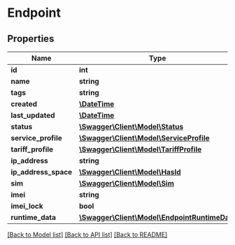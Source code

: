 # Endpoint

## Properties
Name | Type | Description | Notes
------------ | ------------- | ------------- | -------------
**id** | **int** |  | [optional] 
**name** | **string** |  | 
**tags** | **string** |  | [optional] 
**created** | [**\DateTime**](\DateTime.md) |  | [optional] 
**last_updated** | [**\DateTime**](\DateTime.md) |  | [optional] 
**status** | [**\Swagger\Client\Model\Status**](Status.md) |  | 
**service_profile** | [**\Swagger\Client\Model\ServiceProfile**](ServiceProfile.md) |  | 
**tariff_profile** | [**\Swagger\Client\Model\TariffProfile**](TariffProfile.md) |  | 
**ip_address** | **string** |  | [optional] 
**ip_address_space** | [**\Swagger\Client\Model\HasId**](HasId.md) |  | [optional] 
**sim** | [**\Swagger\Client\Model\Sim**](Sim.md) |  | [optional] 
**imei** | **string** |  | [optional] 
**imei_lock** | **bool** |  | [optional] 
**runtime_data** | [**\Swagger\Client\Model\EndpointRuntimeData**](EndpointRuntimeData.md) |  | [optional] 

[[Back to Model list]](../../README.md#documentation-for-models) [[Back to API list]](../../README.md#documentation-for-api-endpoints) [[Back to README]](../../README.md)

